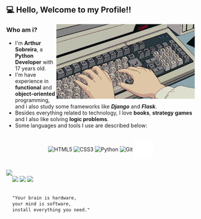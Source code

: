## 💻 Hello, Welcome to my Profile!!

<img src=pragramming.gif height=200 align=right>

### Who am i?
  * I'm **Arthur Sobreira**, a **Python Developer** with 17 years old. 
  * I'm have experience in **functional** and **object-oriented** programming, 
    and i also study some frameworks like ***Django*** and ***Flask***.
  * Besides everything related to technology, I love **books**, **strategy games** and I also like solving **logic problems**.
  * Some languages and tools I use are described below:

<div align="center" style="display: inline_block"><br>
  <img align="center" alt="HTML5" height=50
       src="https://cdn.jsdelivr.net/gh/devicons/devicon/icons/html5/html5-original.svg">
  <img align="center" alt="CSS3" height=50
       src="https://cdn.jsdelivr.net/gh/devicons/devicon/icons/css3/css3-original.svg">
  <img align="center" alt="Python" height=60 
       src="https://cdn.jsdelivr.net/gh/devicons/devicon/icons/python/python-original.svg">
  <img align="center" alt="Git" height=50 
       src="https://cdn.jsdelivr.net/gh/devicons/devicon/icons/git/git-original.svg">
  <img align="center" alt="GitHub" height=50
       src=github-icon.png>
</div>

##

<div>
  <a href="https://github.com/ArthurSobreira">
  <img align="left" height="190" src="https://github-readme-stats.vercel.app/api?username=ArthurSobreira&show_icons=true&theme=apprentice&include_all_commits=true&count_private=true"><br>
  <a align="center" href="https://instagram.com/arthursserpa" target="_blank"><img src="https://img.shields.io/badge/-Instagram-%23E4405F?style=for-the-badge&logo=instagram&logoColor=white" target="_blank"></a>
  <a align="center" href="mailto:tutusobreirai@gmail.com"><img src="https://img.shields.io/badge/-Gmail-%23333?style=for-the-badge&logo=gmail&logoColor=white" target="_blank"></a>
  <a align="center" href="https://www.linkedin.com/in/arthur-sobreira-96591722b" target="_blank"><img src="https://img.shields.io/badge/-LinkedIn-%230077B5?style=for-the-badge&logo=linkedin&logoColor=white" target="_blank"></a>
</div>
 
<br> 

```
"Your brain is hardware, 
your mind is software, 
install everything you need."
```
 
 
 
 
 
 
 
 
 
 
 
 
